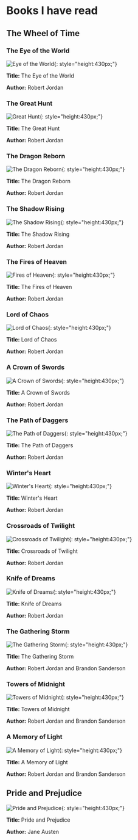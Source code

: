 # Books I have read

## The Wheel of Time

### The Eye of the World

![Eye of the World](img/eye-of-the-world.jpg){: style="height:430px;"}

**Title:** The Eye of the World

**Author:** Robert Jordan

### The Great Hunt

![Great Hunt](img/great-hunt.jpg){: style="height:430px;"}

**Title:** The Great Hunt

**Author:** Robert Jordan

### The Dragon Reborn

![The Dragon Reborn](img/dragon-reborn.jpg){: style="height:430px;"}

**Title:** The Dragon Reborn

**Author:** Robert Jordan

### The Shadow Rising

![The Shadow Rising](img/shadow-rising.jpg){: style="height:430px;"}

**Title:** The Shadow Rising

**Author:** Robert Jordan

### The Fires of Heaven

![Fires of Heaven](img/fires-of-heaven.jpg){: style="height:430px;"}

**Title:** The Fires of Heaven

**Author:** Robert Jordan

### Lord of Chaos

![Lord of Chaos](img/lord-of-chaos.jpg){: style="height:430px;"}

**Title:** Lord of Chaos

**Author:** Robert Jordan

### A Crown of Swords

![A Crown of Swords](img/crown-of-swords.jpg){: style="height:430px;"}

**Title:** A Crown of Swords

**Author:** Robert Jordan

### The Path of Daggers

![The Path of Daggers](img/pathpof-daggers.jpg){: style="height:430px;"}

**Title:** The Path of Daggers

**Author:** Robert Jordan

### Winter's Heart

![Winter's Heart](img/winters-heart.jpg){: style="height:430px;"}

**Title:** Winter's Heart

**Author:** Robert Jordan

### Crossroads of Twilight

![Crossroads of Twilight](img/crossroads-of-twilight.webp){: style="height:430px;"}

**Title:** Crossroads of Twilight

**Author:** Robert Jordan

### Knife of Dreams

![Knife of Dreams](img/knife-of-dreams.jpg){: style="height:430px;"}

**Title:** Knife of Dreams

**Author:** Robert Jordan

### The Gathering Storm

![The Gathering Storm](img/gathering-storm.jpg){: style="height:430px;"}

**Title:** The Gathering Storm

**Author:** Robert Jordan and Brandon Sanderson

### Towers of Midnight

![Towers of Midnight](img/towers-of-midnight.jpg){: style="height:430px;"}

**Title:** Towers of Midnight

**Author:** Robert Jordan and Brandon Sanderson

### A Memory of Light

![A Memory of Light](img/memory-of-light.jpg){: style="height:430px;"}

**Title:** A Memory of Light

**Author:** Robert Jordan and Brandon Sanderson

## Pride and Prejudice

![Pride and Prejudice](img/pride-and-prejudics.jpg){: style="height:430px;"}

**Title:** Pride and Prejudice

**Author:** Jane Austen